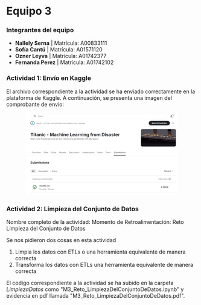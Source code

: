 # **Equipo 3**

### **Integrantes del equipo**
- **Nallely Serna** | Matrícula: A00833111
- **Sofía Cantú** | Matrícula: A01571120
- **Ozner Leyva** | Matrícula: A01742377
- **Fernanda Perez** | Matrícula: A01742102

### **Actividad 1: Envío en Kaggle**

El archivo correspondiente a la actividad se ha enviado correctamente en la plataforma de Kaggle. A continuación, se presenta una imagen del comprobante de envío:

<p align="center">
  <img src="/ArchivosExtras/ElaborandoTusEvidencias.jpeg" alt="Comprobante de la Actividad 1 en Kaggle" width="400"/>
</p>


### **Actividad 2: Limpieza del Conjunto de Datos**

Nombre completo de la actividad: Momento de Retroalimentación: Reto Limpieza del Conjunto de Datos 

Se nos pidieron dos cosas en esta actividad
1. Limpia los datos con ETLs o una herramienta equivalente de manera correcta
2. Transforma los datos con ETLs una herramienta equivalente de manera correcta

El codigo correspondiente a la actividad se ha subido en la carpeta _LimpiezaDatos_ como "M3_Reto_LimpiezaDelConjuntoDeDatos.ipynb" y evidencia en pdf llamada "M3_Reto_LimpiezaDelConjuntoDeDatos.pdf".

